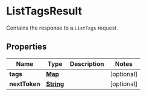 

# ListTagsResult

Contains the response to a <code>ListTags</code> request.

## Properties

| Name | Type | Description | Notes |
|------------ | ------------- | ------------- | -------------|
|**tags** | [**Map**](Map.md) |  |  [optional] |
|**nextToken** | [**String**](String.md) |  |  [optional] |



